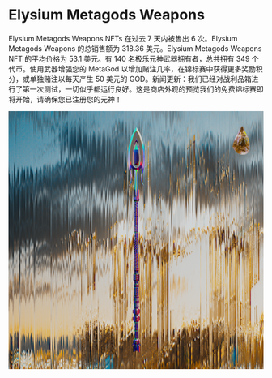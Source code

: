 # Elysium Metagods Weapons

Elysium Metagods Weapons NFTs 在过去 7 天内被售出 6 次。Elysium Metagods Weapons 的总销售额为 318.36 美元。Elysium Metagods Weapons NFT 的平均价格为 53.1 美元。有 140 名极乐元神武器拥有者，总共拥有 349 个代币。使用武器增强您的 MetaGod 以增加赌注几率，在锦标赛中获得更多奖励积分，或单独赌注以每天产生 50 美元的 GOD。新闻更新：我们已经对战利品箱进行了第一次测试，一切似乎都运行良好。这是商店外观的预览我们的免费锦标赛即将开始，请确保您已注册您的元神！

![nft](1.png)
